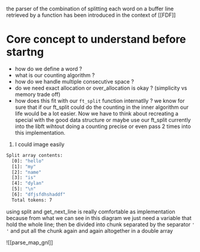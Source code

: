 the parser of the combination of splitting each word on a buffer line retrieved by a function has been introduced in the context of [[FDF]]

# Core concept to understand before startng
- how do we define a word ?
- what is our counting algorithm ?
- how do we handle multiple consecutive space ?
- do we need exact allocation  or over_allocation  is okay ? (simplicity vs memory trade off)
- how does this fit with our `ft_split` function internatlly ?
we know for sure that if our ft_split could do the counting in the inner algorithm our life would be a lot easier. Now we have to think about recreating a special with the good data structure or maybe use our ft_split currently into the libft wihtout doing a counting precise or even pass 2 times into this implementation.

1. I could image easily 
```bash
Split array contents:
  [0]: "hello"
  [1]: "my"
  [2]: "name"
  [3]: "is"
  [4]: "dylan"
  [5]: "\n"
  [6]: "dfjsfdhshaddf"
  Total tokens: 7
```

using split and get_next_line is really comfortable as implementation 
because from what we can see in this diagram we just need a variable that hold the whole line; then be divided into chunk separated by the separator `' '` and put all the chunk again and again altogether in a double array

![[parse_map_gnl]]
